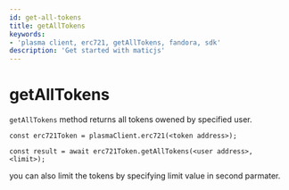 ```yaml
---
id: get-all-tokens
title: getAllTokens
keywords: 
- 'plasma client, erc721, getAllTokens, fandora, sdk'
description: 'Get started with maticjs'
---
```


# getAllTokens

`getAllTokens` method returns all tokens owened by specified user.

```
const erc721Token = plasmaClient.erc721(<token address>);

const result = await erc721Token.getAllTokens(<user address>, <limit>);

```

you can also limit the tokens by specifying limit value in second parmater.
